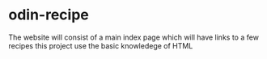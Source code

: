 # odin-recipe
The website will consist of a main index page which will have links to a few recipes
this project use the basic knowledege of HTML